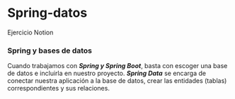 # Spring-datos
Ejercicio Notion

### Spring y bases de datos
Cuando trabajamos con **_Spring y Spring Boot_**, basta con escoger una base de datos e incluirla en nuestro proyecto. 
**_Spring Data_** se encarga de conectar nuestra aplicación a la base de datos, crear las entidades (tablas) correspondientes y sus relaciones.

